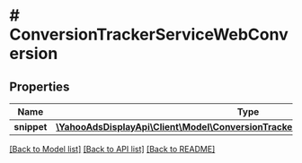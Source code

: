 # # ConversionTrackerServiceWebConversion

## Properties

Name | Type | Description | Notes
------------ | ------------- | ------------- | -------------
**snippet** | [**\YahooAdsDisplayApi\Client\Model\ConversionTrackerServiceWebConversionSnippet[]**](ConversionTrackerServiceWebConversionSnippet.md) |  | [optional]

[[Back to Model list]](../../README.md#models) [[Back to API list]](../../README.md#endpoints) [[Back to README]](../../README.md)
